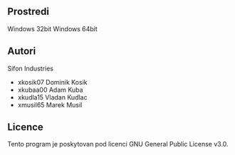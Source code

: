 Prostredi
---------

Windows 32bit
Windows 64bit

Autori
------

Sifon Industries
- xkosik07 Dominik Kosik
- xkubaa00 Adam Kuba
- xkudla15 Vladan Kudlac
- xmusil65 Marek Musil

Licence
-------

Tento program je poskytovan pod licenci GNU General Public License v3.0.
